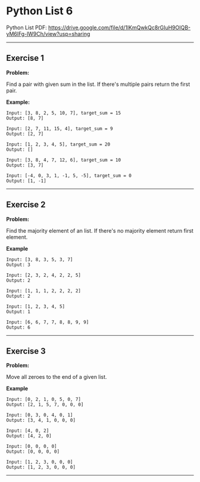 # Python List 6

Python List PDF:
https://drive.google.com/file/d/1lKmQwkQc8rGIuH9OIQB-yM6lFg-lW9Ch/view?usp=sharing


---

## Exercise 1

**Problem:**

Find a pair with given sum in the list. If there's multiple pairs return the first pair.

**Example:**

	Input: [3, 8, 2, 5, 10, 7], target_sum = 15
	Output: [8, 7]
 
	Input: [2, 7, 11, 15, 4], target_sum = 9
	Output: [2, 7]

	Input: [1, 2, 3, 4, 5], target_sum = 20
	Output: []
    
	Input: [3, 8, 4, 7, 12, 6], target_sum = 10
	Output: [3, 7]

	Input: [-4, 0, 3, 1, -1, 5, -5], target_sum = 0
	Output: [1, -1]

---

## Exercise 2

**Problem:**

Find the majority element of an list. If there's no majority element return first element.

**Example**

	Input: [3, 8, 3, 5, 3, 7]
	Output: 3
 
	Input: [2, 3, 2, 4, 2, 2, 5]
	Output: 2 

 	Input: [1, 1, 1, 2, 2, 2, 2]
	Output: 2

	Input: [1, 2, 3, 4, 5]
	Output: 1

	Input: [6, 6, 7, 7, 8, 8, 9, 9]
	Output: 6

---

## Exercise 3

**Problem:**

Move all zeroes to the end of a given list.

**Example**

	Input: [0, 2, 1, 0, 5, 0, 7]
	Output: [2, 1, 5, 7, 0, 0, 0]

	Input: [0, 3, 0, 4, 0, 1]
	Output: [3, 4, 1, 0, 0, 0]

	Input: [4, 0, 2]
	Output: [4, 2, 0]
 
	Input: [0, 0, 0, 0]
	Output: [0, 0, 0, 0]

 	Input: [1, 2, 3, 0, 0, 0]
	Output: [1, 2, 3, 0, 0, 0]
 
---


